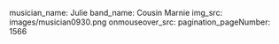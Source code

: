 musician_name: Julie
band_name: Cousin Marnie
img_src: images/musician0930.png
onmouseover_src: 
pagination_pageNumber: 1566